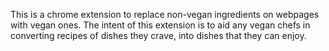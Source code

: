 This is a chrome extension to replace non-vegan ingredients on webpages with vegan ones. The intent of this extension is to aid any vegan chefs in converting recipes of dishes they crave, into dishes that they can enjoy.
